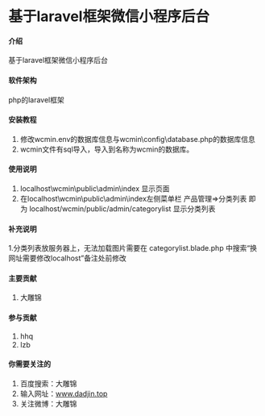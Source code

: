 # 基于laravel框架微信小程序后台

#### 介绍
基于laravel框架微信小程序后台

#### 软件架构
php的laravel框架


#### 安装教程


1. 修改wcmin\.env的数据库信息与wcmin\config\database.php的数据库信息
2. wcmin文件有sql导入，导入到名称为wcmin的数据库。

#### 使用说明

1. localhost\wcmin\public\admin\index 显示页面
2. 在localhost\wcmin\public\admin\index左侧菜单栏 产品管理=>分类列表 即为 localhost/wcmin/public/admin/categorylist 显示分类列表

#### 补充说明

1.分类列表放服务器上，无法加载图片需要在 categorylist.blade.php 中搜索“换网址需要修改localhost”备注处前修改  

#### 主要贡献

1. 大雕锦

#### 参与贡献


1. hhq
2. lzb


#### 你需要关注的

1. 百度搜索：大雕锦
2. 输入网址：www.dadjin.top
3. 关注微博：大雕锦

